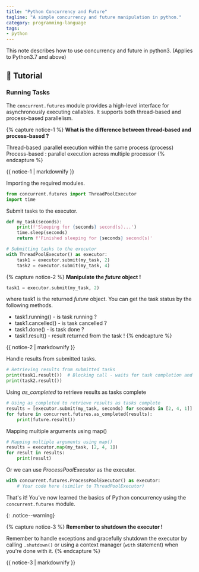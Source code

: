 ```yaml
---
title: "Python Concurrency and Future"
tagline: "A simple concurrency and future manipulation in python."
category: programming-language
tags:
- python
---
```


This note describes how to use concurrency and future in python3. (Applies to Python3.7 and above)

<!--more-->

## 📝 Tutorial

### Running Tasks

The `concurrent.futures` module provides a high-level interface for asynchronously executing callables. It supports both thread-based and process-based parallelism.

{% capture notice-1 %}
<i class="far fa-sticky-note"></i> **What is the difference between thread-based and process-based ?**

Thread-based :parallel execution within the same process (process)
Process-based : parallel execution across multiple processor
{% endcapture %}

<div class="notice">{{ notice-1 | markdownify }}</div>

Importing the required modules.

```python
from concurrent.futures import ThreadPoolExecutor
import time
```

Submit tasks to the executor.

```python
def my_task(seconds):
    print(f'Sleeping for {seconds} second(s)...')
    time.sleep(seconds)
    return f'Finished sleeping for {seconds} second(s)'

# Submitting tasks to the executor
with ThreadPoolExecutor() as executor:
	task1 = executor.submit(my_task, 2)
	task2 = executor.submit(my_task, 4)
```

{% capture notice-2 %}
<i class="far fa-sticky-note"></i> **Manipulate the _future_ object !**

```python
task1 = executor.submit(my_task, 2)
```
where task1 is the returned _future_  object. You can get the task status by the following methods.
- task1.running() - is task running ?
- task1.cancelled() - is task cancelled ?
- task1.done() - is task done ?
- task1.result() - result returned from the task !
{% endcapture %}

<div class="notice--warning">{{ notice-2 | markdownify }}</div>

Handle results from submitted tasks.

```python
# Retrieving results from submitted tasks
print(task1.result())  # Blocking call - waits for task completion and returns result
print(task2.result())
```

Using _as_completed_ to retrieve results as tasks complete

```python
# Using as_completed to retrieve results as tasks complete
results = [executor.submit(my_task, seconds) for seconds in [2, 4, 1]]
for future in concurrent.futures.as_completed(results):
    print(future.result())
```

Mapping multiple arguments using map()

```python
# Mapping multiple arguments using map()
results = executor.map(my_task, [2, 4, 1])
for result in results:
    print(result)
```

Or we can use _ProcessPoolExecutor_ as the executor.

```python
with concurrent.futures.ProcessPoolExecutor() as executor:
    # Your code here (similar to ThreadPoolExecutor)
```

That's it! You've now learned the basics of Python concurrency using the `concurrent.futures` module.

{: .notice--warning}

{% capture notice-3 %}
<i class="far fa-sticky-note"></i> **Remember to shutdown the executor !** 

Remember to handle exceptions and gracefully shutdown the executor by calling `.shutdown()` or using a context manager (`with` statement) when you're done with it.
{% endcapture %}

<div class="notice--warning">{{ notice-3 | markdownify }}</div>